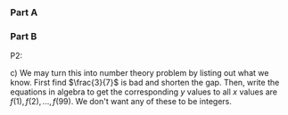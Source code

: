 
### Part A





### Part B

P2:

c) We may turn this into number theory problem by listing out what we know. First find $\frac{3}{7}$ is bad and shorten the gap. Then, write the equations in algebra to get the corresponding $y$ values to all $x$ values are $f(1),f(2),...,f(99)$. We don't want any of these to be integers. 

